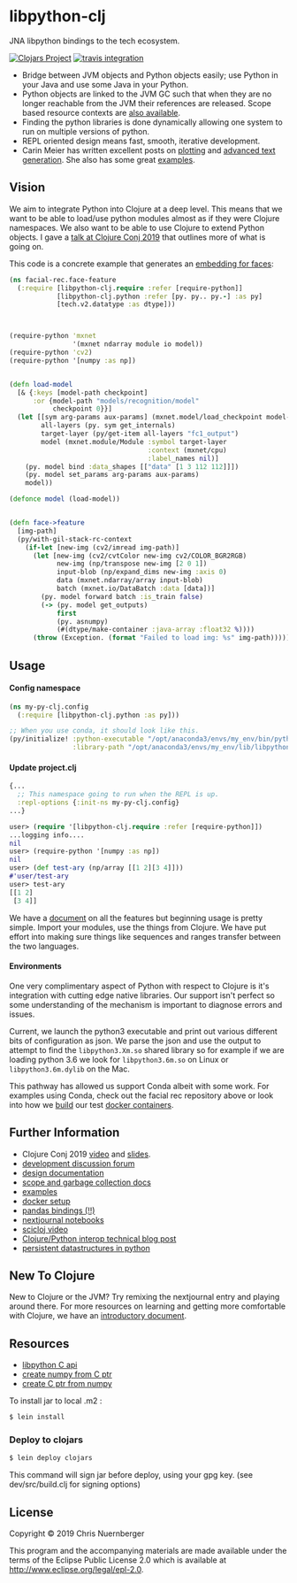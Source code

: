 # libpython-clj

JNA libpython bindings to the tech ecosystem.

[![Clojars Project](https://img.shields.io/clojars/v/clj-python/libpython-clj.svg)](https://clojars.org/clj-python/libpython-clj)
[![travis integration](https://travis-ci.com/clj-python/libpython-clj.svg?branch=master)](https://travis-ci.com/clj-python/libpython-clj)

* Bridge between JVM objects and Python objects easily; use Python in your Java and
  use some Java in your Python.
* Python objects are linked to the JVM GC such that when they are no longer reachable
  from the JVM their references are released.  Scope based resource contexts are
  [also available](https://github.com/cnuernber/libpython-clj/blob/master/docs/scopes-and-gc.md).
* Finding the python libraries is done dynamically allowing one system to run on multiple versions
  of python.
* REPL oriented design means fast, smooth, iterative development.
* Carin Meier has written excellent posts on [plotting](http://gigasquidsoftware.com/blog/2020/01/18/parens-for-pyplot/) and
  [advanced text generation](http://gigasquidsoftware.com/blog/2020/01/10/hugging-face-gpt-with-clojure/). She also has some
  great [examples](https://github.com/gigasquid/libpython-clj-examples).


## Vision

We aim to integrate Python into Clojure at a deep level.  This means that we want to
be able to load/use python modules almost as if they were Clojure namespaces.  We
also want to be able to use Clojure to extend Python objects.  I gave a
[talk at Clojure Conj 2019](https://www.youtube.com/watch?v=vQPW16_jixs) that
outlines more of what is going on.

This code is a concrete example that generates an
[embedding for faces](https://github.com/cnuernber/facial-rec):

```clojure
(ns facial-rec.face-feature
  (:require [libpython-clj.require :refer [require-python]]
            [libpython-clj.python :refer [py. py.. py.-] :as py]
            [tech.v2.datatype :as dtype]))



(require-python 'mxnet
                '(mxnet ndarray module io model))
(require-python 'cv2)
(require-python '[numpy :as np])


(defn load-model
  [& {:keys [model-path checkpoint]
      :or {model-path "models/recognition/model"
           checkpoint 0}}]
  (let [[sym arg-params aux-params] (mxnet.model/load_checkpoint model-path checkpoint)
        all-layers (py. sym get_internals)
        target-layer (py/get-item all-layers "fc1_output")
        model (mxnet.module/Module :symbol target-layer
                                   :context (mxnet/cpu)
                                   :label_names nil)]
    (py. model bind :data_shapes [["data" [1 3 112 112]]])
    (py. model set_params arg-params aux-params)
    model))

(defonce model (load-model))


(defn face->feature
  [img-path]
  (py/with-gil-stack-rc-context
    (if-let [new-img (cv2/imread img-path)]
      (let [new-img (cv2/cvtColor new-img cv2/COLOR_BGR2RGB)
            new-img (np/transpose new-img [2 0 1])
            input-blob (np/expand_dims new-img :axis 0)
            data (mxnet.ndarray/array input-blob)
            batch (mxnet.io/DataBatch :data [data])]
        (py. model forward batch :is_train false)
        (-> (py. model get_outputs)
            first
            (py. asnumpy)
            (#(dtype/make-container :java-array :float32 %))))
      (throw (Exception. (format "Failed to load img: %s" img-path))))))
```


## Usage

#### Config namespace
```clojure
(ns my-py-clj.config
  (:require [libpython-clj.python :as py]))

;; When you use conda, it should look like this.
(py/initialize! :python-executable "/opt/anaconda3/envs/my_env/bin/python3.7"
                :library-path "/opt/anaconda3/envs/my_env/lib/libpython3.7m.dylib")
```

#### Update project.clj
```clojure
{...
  ;; This namespace going to run when the REPL is up. 
  :repl-options {:init-ns my-py-clj.config}
...}
```


```clojure
user> (require '[libpython-clj.require :refer [require-python]])
...logging info....
nil
user> (require-python '[numpy :as np])
nil
user> (def test-ary (np/array [[1 2][3 4]]))
#'user/test-ary
user> test-ary
[[1 2]
 [3 4]]
```

We have a [document](docs/Usage.md) on all the features but beginning usage is
pretty simple.  Import your modules, use the things from Clojure.  We have put
effort into making sure things like sequences and ranges transfer between the two
languages.


#### Environments


One very complimentary aspect of Python with respect to Clojure is it's integration
with cutting edge native libraries.  Our support isn't perfect so some understanding
of the mechanism is important to diagnose errors and issues.

Current, we launch the python3 executable and print out various different bits of
configuration as json.  We parse the json and use the output to attempt to find
the `libpython3.Xm.so` shared library so for example if we are loading python
3.6 we look for `libpython3.6m.so` on Linux or `libpython3.6m.dylib` on the Mac.

This pathway has allowed us support Conda albeit with some work.  For examples
using Conda, check out the facial rec repository above or look into how we
[build](scripts/build-conda-docker)
our test [docker containers](dockerfiles/CondaDockerfile).


## Further Information

* Clojure Conj 2019 [video](https://www.youtube.com/watch?v=vQPW16_jixs) and
  [slides](https://docs.google.com/presentation/d/1uegYhpS6P2AtEfhpg6PlgBmTSIPqCXvFTWcGYG_Qk2o/edit?usp=sharing).
* [development discussion forum](https://clojurians.zulipchat.com/#narrow/stream/215609-libpython-clj-dev)
* [design documentation](docs/design.md)
* [scope and garbage collection docs](https://github.com/cnuernber/libpython-clj/blob/master/docs/scopes-and-gc.md)
* [examples](https://github.com/gigasquid/libpython-clj-examples)
* [docker setup](https://github.com/scicloj/docker-hub)
* [pandas bindings (!!)](https://github.com/alanmarazzi/panthera)
* [nextjournal notebooks](https://nextjournal.com/kommen)
* [scicloj video](https://www.youtube.com/watch?v=ajDiGS73i2o)
* [Clojure/Python interop technical blog post](http://techascent.com/blog/functions-across-languages.html)
* [persistent datastructures in python](https://github.com/tobgu/pyrsistent)


## New To Clojure

New to Clojure or the JVM?  Try remixing the nextjournal entry and playing around
there.  For more resources on learning and getting more comfortable with Clojure,
we have an [introductory document](docs/new-to-clojure.md).


## Resources

* [libpython C api](https://docs.python.org/3.7/c-api/index.html#c-api-index)
* [create numpy from C ptr](https://stackoverflow.com/questions/23930671/how-to-create-n-dim-numpy-array-from-a-pointer)
* [create C ptr from numpy](https://docs.scipy.org/doc/numpy/reference/generated/numpy.ndarray.ctypes.html)


To install jar to local .m2 :

```bash
$ lein install
```

### Deploy to clojars

```bash
$ lein deploy clojars
```
This command will sign jar before deploy, using your gpg key. (see dev/src/build.clj for signing options)



## License

Copyright © 2019 Chris Nuernberger

This program and the accompanying materials are made available under the
terms of the Eclipse Public License 2.0 which is available at
http://www.eclipse.org/legal/epl-2.0.
